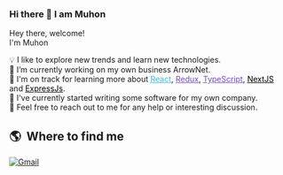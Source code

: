 ### Hi there 👋 I am Muhon

<p aligh="left">
  <p>Hey there, welcome!</br>
  I'm Muhon </p>

💡 I like to explore new trends and learn new technologies.\
🔭 I’m currently working on my own business ArrowNet.\
🌱 I'm on track for learning more about <a style="color:#45b8d8" href="https://reactjs.org/" target="_blank"><u>React</u></a>, <a style="color:#764ABC" href="https://redux.js.org/" target="_blank"><u>Redux</u></a>, <a style="color:#764ABC" href="https://www.typescriptlang.org/" target="_blank"><u>TypeScript</u></a>, <a style="color:#000000" href="https://nextjs.org/" target="_blank"><u>NextJS</u></a> and <a style="color:#000000" href="https://expressjs.com/" target="_blank"><u>ExpressJs</u></a>.\
🚧 I've currently started writing some software for my own company.\
💬 Feel free to reach out to me for any help or interesting discussion.


## 🌎 &nbsp;Where to find me ##
<p>
 
   <a href="mailto:sultan.al.muhon@gmail.com" target="_blank"><img alt="Gmail" src="https://img.shields.io/badge/-Gmail-EA4335?style=for-the-badge&logo=gmail&logoColor=white" /></a>
  
</p>


<!--
**muhon9/muhon9** is a ✨ _special_ ✨ repository because its `README.md` (this file) appears on your GitHub profile.

Here are some ideas to get you started:

- 🔭 I’m currently working on ...
- 🌱 I’m currently learning ...
- 👯 I’m looking to collaborate on ...
- 🤔 I’m looking for help with ...
- 💬 Ask me about ...
- 📫 How to reach me: ...
- 😄 Pronouns: ...
- ⚡ Fun fact: ...
-->
